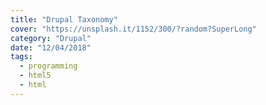 ```yaml
---
title: "Drupal Taxonomy"
cover: "https://unsplash.it/1152/300/?random?SuperLong"
category: "Drupal"
date: "12/04/2018"
tags:
  - programming
  - html5
  - html
---
```

